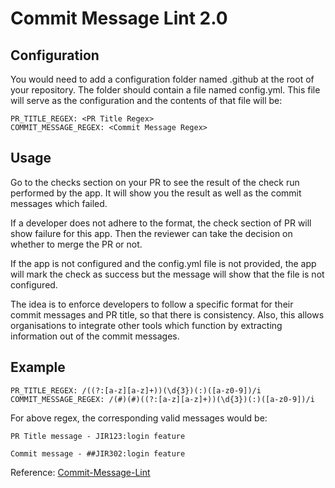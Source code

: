 # Commit Message Lint 2.0

## Configuration
You would need to add a configuration folder named .github at the root of your repository. The folder should contain a file named config.yml. This file will serve as the configuration and the contents of that file will be:
```
PR_TITLE_REGEX: <PR Title Regex>
COMMIT_MESSAGE_REGEX: <Commit Message Regex>
```
## Usage

Go to the checks section on your PR to see the result of the check run performed by the app. It will show you the result as well as the commit messages which failed.

If a developer does not adhere to the format, the check section of PR will show failure for this app. Then the reviewer can take the decision on whether to merge the PR or not.

If the app is not configured and the config.yml file is not provided, the app will mark the check as success but the message will show that the file is not configured.

The idea is to enforce developers to follow a specific format for their commit messages and PR title, so that there is consistency. Also, this allows organisations to integrate other tools which function by extracting information out of the commit messages.



## Example
```
PR_TITLE_REGEX: /((?:[a-z][a-z]+))(\d{3})(:)([a-z0-9])/i
COMMIT_MESSAGE_REGEX: /(#)(#)((?:[a-z][a-z]+))(\d{3})(:)([a-z0-9])/i
```

For above regex, the corresponding valid messages would be:
```
PR Title message - JIR123:login feature

Commit message - ##JIR302:login feature
```


Reference: [Commit-Message-Lint](https://github.com/SystangoTechnologies/commit-message-lint/wiki/Commit-Message-Lint---2.0)
